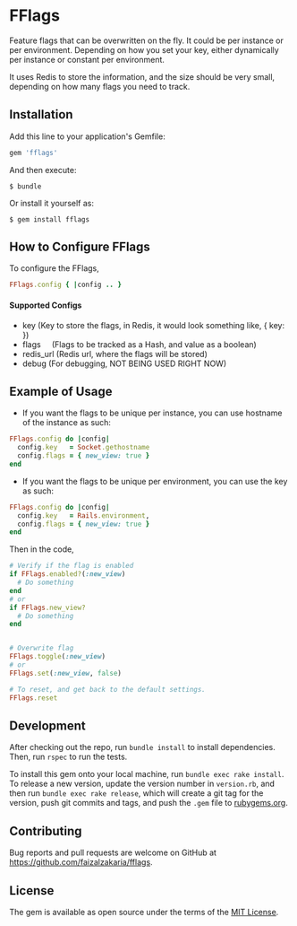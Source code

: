 # FFlags

Feature flags that can be overwritten on the fly. It could be per instance or per environment. Depending on how you set your key, either dynamically per instance or constant per environment.

It uses Redis to store the information, and the size should be very small, depending on how many flags you need to track.

## Installation

Add this line to your application's Gemfile:

```ruby
gem 'fflags'
```

And then execute:

    $ bundle

Or install it yourself as:

    $ gem install fflags
    
    
## How to Configure FFlags

To configure the FFlags, 

```ruby
FFlags.config { |config .. }
```

#### Supported Configs

- key       (Key to store the flags, in Redis, it would look something like, { key: <flags as a Hash> })
- flags     (Flags to be tracked as a Hash, and value as a boolean)
- redis_url (Redis url, where the flags will be stored)
- debug     (For debugging, NOT BEING USED RIGHT NOW)

## Example of Usage

- If you want the flags to be unique per instance, you can use hostname of the instance as such:

```ruby
FFlags.config do |config|
  config.key   = Socket.gethostname
  config.flags = { new_view: true }
end
```

- If you want the flags to be unique per environment, you can use the key as such:

```ruby
FFlags.config do |config|
  config.key   = Rails.environment,
  config.flags = { new_view: true }
end
```

Then in the code,

```ruby
# Verify if the flag is enabled
if FFlags.enabled?(:new_view)
  # Do something
end
# or
if FFlags.new_view?
  # Do something
end


# Overwrite flag
FFlags.toggle(:new_view)
# or
FFlags.set(:new_view, false)

# To reset, and get back to the default settings.
FFlags.reset
```

## Development

After checking out the repo, run `bundle install` to install dependencies. Then, run `rspec` to run the tests.

To install this gem onto your local machine, run `bundle exec rake install`. To release a new version, update the version number in `version.rb`, and then run `bundle exec rake release`, which will create a git tag for the version, push git commits and tags, and push the `.gem` file to [rubygems.org](https://rubygems.org).

## Contributing

Bug reports and pull requests are welcome on GitHub at https://github.com/faizalzakaria/fflags.

## License

The gem is available as open source under the terms of the [MIT License](https://opensource.org/licenses/MIT).
